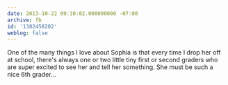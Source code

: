 ```yaml
---
date: 2013-10-22 09:10:02.000000000 -07:00
archive: fb
id: '1382458202'
weblog: false
---
```


One of the many things I love about Sophia is that every time I drop her off at school, there's always one or two little tiny first or second graders who are super excited to see her and tell her something. She must be such a nice 6th grader…

